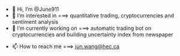 - 👋 Hi, I’m @June911
- 👀 I’m interested in              ===> quantitative trading, cryptocurrencies and sentiment analysis 
- 🌱 I’m currently working on         ===> automatic trading bot on cryptocurrencies and building uncertainty index from newspaper
<!-- - 💞️ I’m looking to collaborate on  ===> Sentometrics -->
- 📫 How to reach me                ===> jun.wang@hec.ca

<!---
June911/June911 is a ✨ special ✨ repository because its `README.md` (this file) appears on your GitHub profile.
You can click the Preview link to take a look at your changes.
--->

